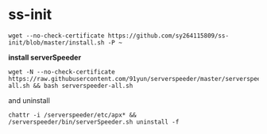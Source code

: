 # ss-init

```shell
wget --no-check-certificate https://github.com/sy264115809/ss-init/blob/master/install.sh -P ~
```

**install serverSpeeder**

```
wget -N --no-check-certificate https://raw.githubusercontent.com/91yun/serverspeeder/master/serverspeeder-all.sh && bash serverspeeder-all.sh
```

and uninstall

```
chattr -i /serverspeeder/etc/apx* && /serverspeeder/bin/serverSpeeder.sh uninstall -f
```

